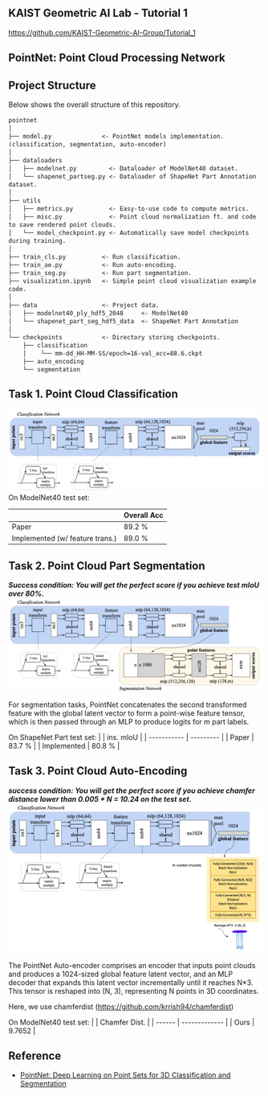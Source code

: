 ## KAIST Geometric AI Lab - Tutorial 1
https://github.com/KAIST-Geometric-AI-Group/Tutorial_1

## PointNet: Point Cloud Processing Network

## Project Structure
Below shows the overall structure of this repository.

```
pointnet
│ 
├── model.py              <- PointNet models implementation. (classification, segmentation, auto-encoder)
│ 
├── dataloaders 
│   ├── modelnet.py         <- Dataloader of ModelNet40 dataset.
│   └── shapenet_partseg.py <- Dataloader of ShapeNet Part Annotation dataset. 
│
├── utils
│   ├── metrics.py          <- Easy-to-use code to compute metrics.
│   ├── misc.py             <- Point cloud normalization ft. and code to save rendered point clouds. 
│   └── model_checkpoint.py <- Automatically save model checkpoints during training.
│
├── train_cls.py          <- Run classification.
├── train_ae.py           <- Run auto-encoding.
├── train_seg.py          <- Run part segmentation.
├── visualization.ipynb   <- Simple point cloud visualization example code.
│
├── data                  <- Project data.
│   ├── modelnet40_ply_hdf5_2048     <- ModelNet40   
│   └── shapenet_part_seg_hdf5_data  <- ShapeNet Part Annotation
│
└── checkpoints           <- Directory storing checkpoints. 
    ├── classification
    │    └── mm-dd_HH-MM-SS/epoch=16-val_acc=88.6.ckpt
    ├── auto_encoding
    └── segmentation
```

## Task 1. Point Cloud Classification
![image](Figure/cls.png)
On ModelNet40 test set:

|                                | Overall Acc |
| ------------------------------ | ----------- |
| Paper                          | 89.2 %      |
| Implemented (w/ feature trans.)| 89.0 %      | 


## Task 2. Point Cloud Part Segmentation
**_Success condition: You will get the perfect score if you achieve test mIoU over 80%._**
![image](Figure/seg.png)

For segmentation tasks, PointNet concatenates the second transformed feature with the global latent vector to form a point-wise feature tensor, which is then passed through an MLP to produce logits for m part labels.

On ShapeNet Part test set:
|             | ins. mIoU |
| ----------- | --------- |
| Paper       | 83.7 %    |
| Implemented | 80.8 %    | 


## Task 3. Point Cloud Auto-Encoding
**_success condition: You will get the perfect score if you achieve chamfer distance lower than 0.005 * N = 10.24 on the test set._**
![image](Figure/ae.png)

The PointNet Auto-encoder comprises an encoder that inputs point clouds and produces a 1024-sized global feature latent vector, and an MLP decoder that expands this latent vector incrementally until it reaches N*3. This tensor is reshaped into (N, 3), representing N points in 3D coordinates.

Here, we use chamferdist (https://github.com/krrish94/chamferdist)

On ModelNet40 test set:
|        | Chamfer Dist. |
| ------ | ------------- |
| Ours   | 9.7652        |


## Reference
- [PointNet: Deep Learning on Point Sets for 3D Classification and Segmentation](https://arxiv.org/abs/1612.00593)
